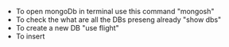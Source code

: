 - To open mongoDb in terminal use this command "mongosh"
- To check the what are all the DBs preseng already "show dbs"
- To create a new DB "use flight"
- To insert 